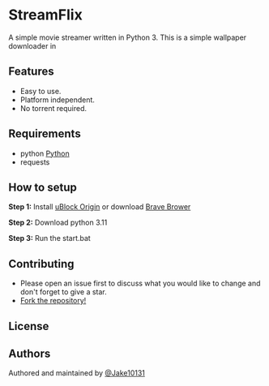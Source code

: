 # StreamFlix
A simple movie streamer written in Python 3.
This is a simple wallpaper downloader in 

## Features
* Easy to use.
* Platform independent.
* No torrent required.

## Requirements
* python [Python](https://www.python.org/downloads/)
* requests

## How to setup

**Step 1:** Install [uBlock Origin](https://ublockorigin.com/) or download [Brave Brower](https://brave.com/)

**Step 2:** Download python 3.11

**Step 3:** Run the start.bat

## Contributing
* Please open an issue first to discuss what you would like to change and don't forget to give a star.
* [Fork the repository!](https://github.com/Jake10131/StreamFlix)

## License


## Authors

Authored and maintained by [@Jake10131](https://github.com/Jake10131)
